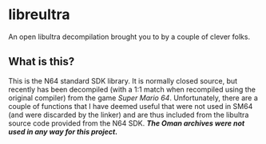 # libreultra
An open libultra decompilation brought you to by a couple of clever folks.

## What is this?

This is the N64 standard SDK library. It is normally closed source, but recently has been decompiled (with a 1:1 match when recompiled using the original compiler) from the game *Super Mario 64*. Unfortunately, there are a couple of functions that I have deemed useful that were not used in SM64 (and were discarded by the linker) and are thus included from the libultra source code provided from the N64 SDK. ***The Oman archives were not used in any way for this project.***
